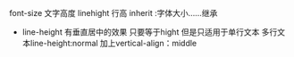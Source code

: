 font-size 文字高度 linehight 行高
inherit :字体大小……继承

- line-height 有垂直居中的效果 只要等于hight 但是只适用于单行文本
  多行文本line-height:normal 加上vertical-align：middle